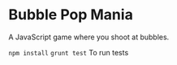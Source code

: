 Bubble Pop Mania
===============

A JavaScript game where you shoot at bubbles.

``` npm install ```
``` grunt test ``` To run tests
